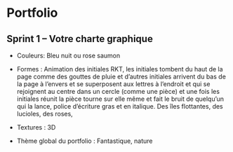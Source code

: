 # Portfolio

## Sprint 1 – Votre charte graphique

* Couleurs: Bleu nuit ou rose saumon

* Formes : Animation des initiales RKT, les initiales tombent du haut de la page comme des gouttes de pluie et d’autres initiales arrivent du bas de la page à l’envers et se superposent aux lettres à l’endroit et qui se rejoignent au centre dans un cercle (comme une pièce) et une fois les initiales réunit la pièce tourne sur elle même et fait le bruit de quelqu’un qui la lance, police d’écriture gras et en italique. Des îles flottantes, des lucioles, des roses, 

* Textures : 3D

* Thème global du portfolio : Fantastique, nature
